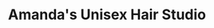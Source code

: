 ---
title: "Amanda's Unisex Hair Studio"
url: /leeds/amandas-unisex-hair-studio/
shop: hairdresser
---